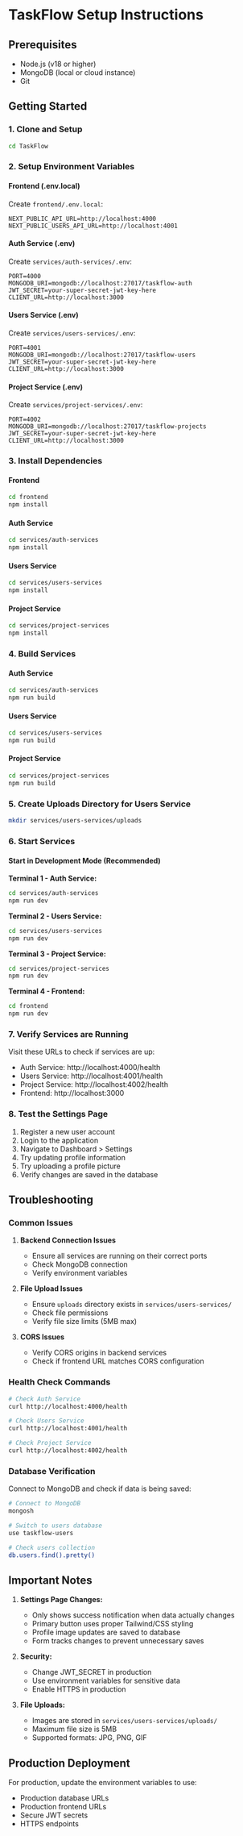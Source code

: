 # TaskFlow Setup Instructions

## Prerequisites

- Node.js (v18 or higher)
- MongoDB (local or cloud instance)
- Git

## Getting Started

### 1. Clone and Setup

```bash
cd TaskFlow
```

### 2. Setup Environment Variables

#### Frontend (.env.local)

Create `frontend/.env.local`:

```env
NEXT_PUBLIC_API_URL=http://localhost:4000
NEXT_PUBLIC_USERS_API_URL=http://localhost:4001
```

#### Auth Service (.env)

Create `services/auth-services/.env`:

```env
PORT=4000
MONGODB_URI=mongodb://localhost:27017/taskflow-auth
JWT_SECRET=your-super-secret-jwt-key-here
CLIENT_URL=http://localhost:3000
```

#### Users Service (.env)

Create `services/users-services/.env`:

```env
PORT=4001
MONGODB_URI=mongodb://localhost:27017/taskflow-users
JWT_SECRET=your-super-secret-jwt-key-here
CLIENT_URL=http://localhost:3000
```

#### Project Service (.env)

Create `services/project-services/.env`:

```env
PORT=4002
MONGODB_URI=mongodb://localhost:27017/taskflow-projects
JWT_SECRET=your-super-secret-jwt-key-here
CLIENT_URL=http://localhost:3000
```

### 3. Install Dependencies

#### Frontend

```bash
cd frontend
npm install
```

#### Auth Service

```bash
cd services/auth-services
npm install
```

#### Users Service

```bash
cd services/users-services
npm install
```

#### Project Service

```bash
cd services/project-services
npm install
```

### 4. Build Services

#### Auth Service

```bash
cd services/auth-services
npm run build
```

#### Users Service

```bash
cd services/users-services
npm run build
```

#### Project Service

```bash
cd services/project-services
npm run build
```

### 5. Create Uploads Directory for Users Service

```bash
mkdir services/users-services/uploads
```

### 6. Start Services

#### Start in Development Mode (Recommended)

**Terminal 1 - Auth Service:**

```bash
cd services/auth-services
npm run dev
```

**Terminal 2 - Users Service:**

```bash
cd services/users-services
npm run dev
```

**Terminal 3 - Project Service:**

```bash
cd services/project-services
npm run dev
```

**Terminal 4 - Frontend:**

```bash
cd frontend
npm run dev
```

### 7. Verify Services are Running

Visit these URLs to check if services are up:

- Auth Service: http://localhost:4000/health
- Users Service: http://localhost:4001/health
- Project Service: http://localhost:4002/health
- Frontend: http://localhost:3000

### 8. Test the Settings Page

1. Register a new user account
2. Login to the application
3. Navigate to Dashboard > Settings
4. Try updating profile information
5. Try uploading a profile picture
6. Verify changes are saved in the database

## Troubleshooting

### Common Issues

1. **Backend Connection Issues**

   - Ensure all services are running on their correct ports
   - Check MongoDB connection
   - Verify environment variables

2. **File Upload Issues**

   - Ensure `uploads` directory exists in `services/users-services/`
   - Check file permissions
   - Verify file size limits (5MB max)

3. **CORS Issues**
   - Verify CORS origins in backend services
   - Check if frontend URL matches CORS configuration

### Health Check Commands

```bash
# Check Auth Service
curl http://localhost:4000/health

# Check Users Service
curl http://localhost:4001/health

# Check Project Service
curl http://localhost:4002/health
```

### Database Verification

Connect to MongoDB and check if data is being saved:

```bash
# Connect to MongoDB
mongosh

# Switch to users database
use taskflow-users

# Check users collection
db.users.find().pretty()
```

## Important Notes

1. **Settings Page Changes:**

   - Only shows success notification when data actually changes
   - Primary button uses proper Tailwind/CSS styling
   - Profile image updates are saved to database
   - Form tracks changes to prevent unnecessary saves

2. **Security:**

   - Change JWT_SECRET in production
   - Use environment variables for sensitive data
   - Enable HTTPS in production

3. **File Uploads:**
   - Images are stored in `services/users-services/uploads/`
   - Maximum file size is 5MB
   - Supported formats: JPG, PNG, GIF

## Production Deployment

For production, update the environment variables to use:

- Production database URLs
- Production frontend URLs
- Secure JWT secrets
- HTTPS endpoints
